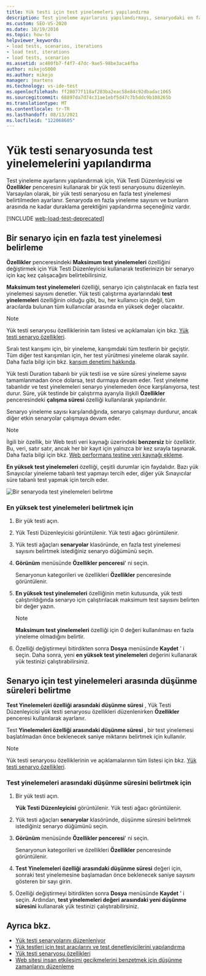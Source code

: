 ```yaml
---
title: Yük testi için test yinelemeleri yapılandırma
description: Test yineleme ayarlarını yapılandırmayı, senaryodaki en fazla yineleme sayısını ve bunlar arasında ne kadar duraklama gerektiğini yapılandırmak hakkında bilgi edinin.
ms.custom: SEO-VS-2020
ms.date: 10/19/2016
ms.topic: how-to
helpviewer_keywords:
- load tests, scenarios, iterations
- load test, iterations
- load tests, scenarios
ms.assetid: ac480fb7-f4f7-47dc-9ae5-98be3aca4fba
author: mikejo5000
ms.author: mikejo
manager: jmartens
ms.technology: vs-ide-test
ms.openlocfilehash: ff28077f118af283ba2eac58e84c92dbadac1065
ms.sourcegitcommit: 68897da7d74c31ae1ebf5d47c7b5ddc9b108265b
ms.translationtype: MT
ms.contentlocale: tr-TR
ms.lasthandoff: 08/13/2021
ms.locfileid: "122068605"
---
```

# <a name="configure-test-iterations-in-a-load-test-scenario"></a>Yük testi senaryosunda test yinelemelerini yapılandırma

Test yineleme ayarlarını yapılandırmak için, Yük Testi Düzenleyicisi ve **Özellikler** penceresini kullanarak bir yük testi senaryosunu düzenleyin. Varsayılan olarak, bir yük testi senaryosu en fazla test yinelemesi belirtilmeden ayarlanır. Senaryoda en fazla yineleme sayısını ve bunların arasında ne kadar duraklama gerektiğini yapılandırma seçeneğiniz vardır.

[!INCLUDE [web-load-test-deprecated](includes/web-load-test-deprecated.md)]

## <a name="specify-the-maximum-test-iterations-for-a-scenario"></a>Bir senaryo için en fazla test yinelemesi belirleme

**Özellikler** penceresindeki **Maksimum test yinelemeleri** özelliğini değiştirmek için Yük Testi Düzenleyicisi kullanarak testlerinizin bir senaryo için kaç kez çalışacağını belirtebilirsiniz.

**Maksimum test yinelemeleri** özelliği, senaryo için çalıştırılacak en fazla test yinelemesi sayısını denetler. Yük testi çalıştırma ayarlarındaki **test yinelemeleri** özelliğinin olduğu gibi, bu, her kullanıcı için değil, tüm aracılarda bulunan tüm kullanıcılar arasında en yüksek değer olacaktır.

> [!NOTE]
> Yük testi senaryosu özelliklerinin tam listesi ve açıklamaları için bkz. [Yük testi senaryo özellikleri](../test/load-test-scenario-properties.md).

Sıralı test karışımı için, bir yineleme, karışımdaki tüm testlerin bir geçiştir. Tüm diğer test karışımları için, her test yürütmesi yineleme olarak sayılır. Daha fazla bilgi için bkz. [karışım denetimi hakkında](../test/edit-the-test-mix-to-specify-which-web-browsers-types-in-a-load-test-scenario.md).

Yük testi Duration tabanlı bir yük testi ise ve süre süresi yineleme sayısı tamamlanmadan önce dolarsa, test durmaya devam eder. Test yineleme tabanlıdır ve test yinelemeleri senaryo yinelemeden önce karşılanıyorsa, test durur. Süre, yük testinde bir çalıştırma ayarıyla ilişkili **Özellikler** penceresindeki **çalışma süresi** özelliği kullanılarak yapılandırılır.

Senaryo yineleme sayısı karşılandığında, senaryo çalışmayı durdurur, ancak diğer etkin senaryolar çalışmaya devam eder.

> [!NOTE]
> İlgili bir özellik, bir Web testi veri kaynağı üzerindeki **benzersiz** bir özelliktir. Bu, veri, satır satır, ancak her bir kayıt için yalnızca bir kez sırayla taşınarak. Daha fazla bilgi için bkz. [Web performans testine veri kaynağı ekleme](../test/add-a-data-source-to-a-web-performance-test.md).

**En yüksek test yinelemeleri** özelliği, çeşitli durumlar için faydalıdır. Bazı yük Sınayıcılar yineleme tabanlı test yapmayı tercih eder, diğer yük Sınayıcılar süre tabanlı test yapmak için tercih eder.

![Bir senaryoda test yinelemeleri belirtme](../test/media/loadtest_prop.png)

### <a name="to-specify-the-maximum-test-iterations"></a>En yüksek test yinelemeleri belirtmek için

1. Bir yük testi açın.

2. Yük Testi Düzenleyicisi görüntülenir. Yük testi ağacı görüntülenir.

3. Yük testi ağaçları **senaryolar** klasöründe, en fazla test yinelemesi sayısını belirtmek istediğiniz senaryo düğümünü seçin.

4. **Görünüm** menüsünde **Özellikler penceresi**' ni seçin.

     Senaryonun kategorileri ve özellikleri **Özellikler** penceresinde görüntülenir.

5. **En yüksek test yinelemeleri** özelliğinin metin kutusunda, yük testi çalıştırıldığında senaryo için çalıştırılacak maksimum test sayısını belirten bir değer yazın.

    > [!NOTE]
    > **Maksimum test yinelemeleri** özelliği için 0 değeri kullanılması en fazla yineleme olmadığını belirtir.

6. Özelliği değiştirmeyi bitirdikten sonra **Dosya** menüsünde **Kaydet** ' i seçin. Daha sonra, yeni **en yüksek test yinelemeleri** değerini kullanarak yük testinizi çalıştırabilirsiniz.

## <a name="specify-think-times-between-test-iterations-for-a-scenario"></a>Senaryo için test yinelemeleri arasında düşünme süreleri belirtme

**Test Yinelemeleri özelliği arasındaki düşünme süresi** , Yük Testi Düzenleyicisi yük testi senaryosu özellikleri düzenlenirken **Özellikler** penceresi kullanılarak ayarlanır.

Test **Yinelemeleri özelliği arasındaki düşünme süresi** , bir test yinelemesi başlatılmadan önce beklenecek saniye miktarını belirtmek için kullanılır.

> [!NOTE]
> Yük testi senaryosu özelliklerinin ve açıklamalarının tüm listesi için bkz. [Yük testi senaryo özellikleri](../test/load-test-scenario-properties.md).

### <a name="to-specify-the-think-time-between-test-iterations"></a>Test yinelemeleri arasındaki düşünme süresini belirtmek için

1. Bir yük testi açın.

     **Yük Testi Düzenleyicisi** görüntülenir. Yük testi ağacı görüntülenir.

2. Yük testi ağaçları **senaryolar** klasöründe, düşünme süresini belirtmek istediğiniz senaryo düğümünü seçin.

3. **Görünüm** menüsünde **Özellikler penceresi**' ni seçin.

     Senaryonun kategorileri ve özellikleri **Özellikler** penceresinde görüntülenir.

4. **Test Yinelemeleri özelliği arasındaki düşünme süresi** değeri için, sonraki test yinelemesine başlamadan önce beklenecek saniye sayısını gösteren bir sayı girin.

5. Özelliği değiştirmeyi bitirdikten sonra **Dosya** menüsünde **Kaydet** ' i seçin. Ardından, **test yinelemeleri değeri arasındaki yeni düşünme süresini** kullanarak yük testinizi çalıştırabilirsiniz.

## <a name="see-also"></a>Ayrıca bkz.

- [Yük testi senaryolarını düzenleniyor](../test/edit-load-test-scenarios.md)
- [Yük testleri için test aracılarını ve test denetleyicilerini yapılandırma](../test/configure-test-agents-and-controllers-for-load-tests.md)
- [Yük testi senaryosu özellikleri](../test/load-test-scenario-properties.md)
- [Web sitesi insan etkileşimi gecikmelerini benzetmek için düşünme zamanlarını düzenleme](../test/edit-think-times-in-load-test-scenarios.md)
